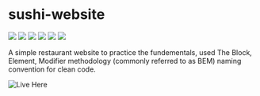 # sushi-website
![](https://img.shields.io/badge/HTML5-E34F26.svg?style=for-the-badge&logo=HTML5&logoColor=white)
![](https://img.shields.io/badge/CSS3-1572B6.svg?style=for-the-badge&logo=CSS3&logoColor=white)
![](https://img.shields.io/badge/JavaScript-F7DF1E.svg?style=for-the-badge&logo=JavaScript&logoColor=black)
![](https://img.shields.io/badge/BEM-000000.svg?style=for-the-badge&logo=BEM&logoColor=white) 
![](https://img.shields.io/badge/Normalize.css-E3695F.svg?style=for-the-badge&logo=normalizedotcss&logoColor=white)
![](https://img.shields.io/badge/Vercel-000000.svg?style=for-the-badge&logo=Vercel&logoColor=white)

A simple restaurant website to practice the fundementals, used The Block, Element, Modifier methodology (commonly referred to as BEM) naming convention for clean code.

![Live Here](https://sushi-website-one.vercel.app/)
